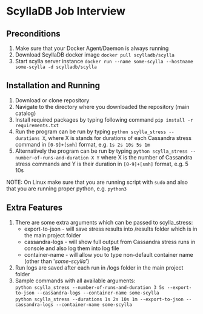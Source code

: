 ScyllaDB Job Interview
======================

Preconditions
------------
1. Make sure that your Docker Agent/Daemon is always running
2. Download ScyllaDB docker image `docker pull scylladb/scylla`
3. Start scylla server instance `docker run --name some-scylla --hostname some-scylla -d scylladb/scylla`

Installation and Running
------------
1. Download or clone repository
2. Navigate to the directory where you downloaded the repository (main catalog)
3. Install required packages by typing following command `pip install -r requirements.txt`
4. Run the program can be run by typing `python scylla_stress --durations X`, where X is stands for durations 
of each Cassandra stress command in `[0-9]+[smh]` format, e.g. `1s 2s 10s 5s 1m`
5. Alternatively the program can be run by typing `python scylla_stress --number-of-runs-and-duration X Y` where X is 
the number of Cassandra stress commands and Y is their duration in `[0-9]+[smh]` format, e.g. 5 10s

NOTE: On Linux make sure that you are running script with `sudo` and also that you are running proper python, e.g. 
`python3`

Extra Features
--------------
1. There are some extra arguments which can be passed to scylla_stress:
   - export-to-json - will save stress results into /results folder which is in the main project folder
   - cassandra-logs - will show full output from Cassandra stress runs in console and also log them into log file
   - container-name - will allow you to type non-default container name (other than '*some-scylla*')
2. Run logs are saved after each run in  /logs folder in the main project folder
3. Sample commands with all available arguments:  
`python scylla_stress --number-of-runs-and-duration 3 5s --export-to-json --cassandra-logs --container-name some-scylla`  
`python scylla_stress --durations 1s 2s 10s 1m --export-to-json --cassandra-logs --container-name some-scylla`
